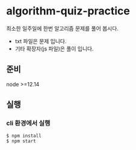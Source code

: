 # algorithm-quiz-practice

최소한 일주일에 한번 알고리즘 문제를 풀어 봅시다.

- txt 파일은 문제 입니다.
- 기타 확장자(js 파일)은 풀이 입니다.

## 준비

node >=12.14

## 실행

### cli 환경에서 실행

```shell
$ npm install
$ npm start
```
